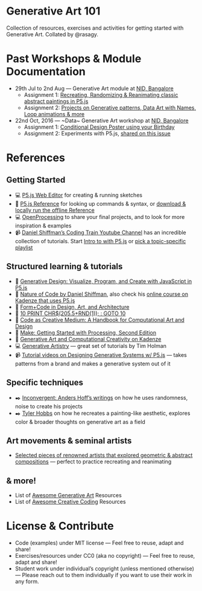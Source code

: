 # Generative Art 101
Collection of resources, exercises and activities for getting started with Generative Art. Collated by @rasagy.

# Past Workshops & Module Documentation
* 29th Jul to 2nd Aug — Generative Art module at [NID, Bangalore](http://www.nid.edu/institute/campuses/bengaluru.html)
  - Assignment 1: [Recreating, Randomizing & Reanimating classic abstract paintings in P5.js](https://github.com/rasagy/generative-art-101/issues/3)
  - Assignment 2: [Projects on Generative patterns, Data Art with Names, Loop animations & more](https://github.com/rasagy/generative-art-101/issues/4)
* 22nd Oct, 2016 — ~Data~ Generative Art workshop at [NID, Bangalore](http://www.nid.edu/institute/campuses/bengaluru.html)
  - Assignment 1: [Conditional Design Poster using your Birthday](https://conditionaldesign.org/workshops/order-your-own-birthday-poster/)
  - Assignment 2: Experiments with P5.js, [shared on this issue](https://github.com/rasagy/generative-art-101/issues/2)

# References

## Getting Started
- :computer: [P5.js Web Editor](https://editor.p5js.org) for creating & running sketches
- :book: [P5.js Reference](https://p5js.org/reference/) for looking up commands & syntax, or [download & locally run the offline Reference](https://p5js.org/offline-reference/p5-reference.zip)
- :computer: [OpenProcessing](https://www.openprocessing.org) to share your final projects, and to look for more inspiration & examples
- :video_camera: [Daniel Shiffman’s Coding Train Youtube Channel](https://www.youtube.com/user/shiffman/) has an incredible collection of tutorials. Start [Intro to with P5.js](https://www.youtube.com/playlist?list=PLRqwX-V7Uu6Zy51Q-x9tMWIv9cueOFTFA) or [pick a topic-specific playlist](https://www.youtube.com/user/shiffman/playlists?view=1&flow=grid)

## Structured learning & tutorials
- :book: [Generative Design: Visualize, Program, and Create with JavaScript in P5.js](http://www.generative-gestaltung.de/2/)
- :book: [Nature of Code by Daniel Shiffman](https://natureofcode.com/), also check his [online course on Kadenze that uses P5.js](https://www.kadenze.com/courses/the-nature-of-code-ii/info)
- :book: [Form+Code in Design, Art, and Architecture](http://amzn.to/2oDxLdS)
- :book: [10 PRINT CHR$(205.5+RND(1)); : GOTO 10](http://amzn.to/2nFocI1)
- :book: [Code as Creative Medium: A Handbook for Computational Art and Design](https://amzn.to/3u96jqD)
- :book: [Make: Getting Started with Processing, Second Edition](http://amzn.to/2nFfSrv)
- :school_satchel: [Generative Art and Computational Creativity on Kadenze](https://www.kadenze.com/courses/generative-art-and-computational-creativity-i/info)
- :computer: [Generative Artistry](https://generativeartistry.com/) — great set of tutorials by Tim Holman
- :video_camera: [Tutorial videos on Designing Generative Systems w/ P5.js](https://www.youtube.com/playlist?list=PLyRZnpOSgMj3K8AV2I6UldnvTj6d_Zrf0) — takes patterns from a brand and makes a generative system out of it

## Specific techniques
- :black_nib: [Inconvergent: Anders Hoff’s writings](https://inconvergent.net/generative/) on how he uses randomness, noise to create his projects
- :black_nib: [Tyler Hobbs](https://tylerxhobbs.com/essays) on how he recreates a painting-like aesthetic, explores color & broader thoughts on generative art as a field

## Art movements & seminal artists
- [Selected pieces of renowned artists that explored geometric & abstract compositions](https://in.pinterest.com/rasagy/artists-abstract-geometric-modern/) — perfect to practice recreating and reanimating

## & more!
- List of [Awesome Generative Art](https://github.com/kosmos/awesome-generative-art) Resources
- List of [Awesome Creative Coding](https://github.com/terkelg/awesome-creative-coding) Resources

# License & Contribute
- Code (examples) under MIT license — Feel free to reuse, adapt and share!
- Exercises/resources under CC0 (aka no copyright) — Feel free to reuse, adapt and share!
- Student work under individual’s copyright (unless mentioned otherwise) — Please reach out to them individually if you want to use their work in any form.
